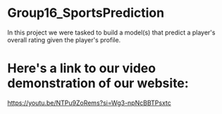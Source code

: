 # Group16_SportsPrediction
In this project we were tasked to build a model(s) that predict a player's overall rating given the player's profile.

# Here's a link to our video demonstration of our website:
https://youtu.be/NTPu9ZoRems?si=Wg3-npNcBBTPsxtc


